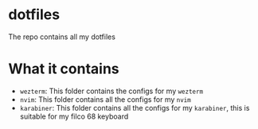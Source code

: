 # dotfiles
The repo contains all my dotfiles

# What it contains 
- `wezterm`: This folder contains the configs for my `wezterm`
- `nvim`: This folder contains all the configs for my `nvim`
- `karabiner`: This folder contains all the configs for my `karabiner`, this is suitable for my filco 68 keyboard
